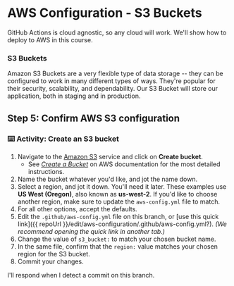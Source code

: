 # AWS Configuration - S3 Buckets

GitHub Actions is cloud agnostic, so any cloud will work. We'll show how to deploy to AWS in this course.

### S3 Buckets

Amazon S3 Buckets are a very flexible type of data storage -- they can be configured to work in many different types of ways. They're popular for their security, scalability, and dependability. Our S3 Bucket will store our application, both in staging and in production.

## Step 5: Confirm AWS S3 configuration

### :keyboard: Activity: Create an S3 bucket

1. Navigate to the [Amazon S3](https://s3.console.aws.amazon.com/s3/home) service and click on **Create bucket**.
    - See [_Create a Bucket_](https://docs.aws.amazon.com/AmazonS3/latest/gsg/CreatingABucket.html) on AWS documentation for the most detailed instructions.
1. Name the bucket whatever you'd like, and jot the name down.
1. Select a region, and jot it down. You'll need it later. These examples use **US West (Oregon)**, also known as **us-west-2**. If you'd like to choose another region, make sure to update the `aws-config.yml` file to match.
1. For all other options, accept the defaults.
2. Edit the `.github/aws-config.yml` file on this branch, or [use this quick link]({{ repoUrl }}/edit/aws-configuration/.github/aws-config.yml?). _(We recommend opening the quick link in another tab.)_
3. Change the value of `s3_bucket:` to match your chosen bucket name.
4. In the same file, confirm that the `region:` value matches your chosen region for the S3 bucket.
5. Commit your changes.

I'll respond when I detect a commit on this branch.